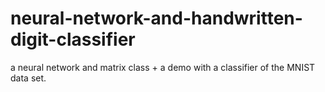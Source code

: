 # neural-network-and-handwritten-digit-classifier
a neural network and matrix class + a demo with a classifier of the MNIST data set.
